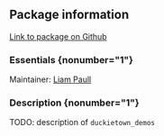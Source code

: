 <div id='duckietown_demos-autogenerated' markdown='1'>


<!-- do not edit this file, autogenerated -->

## Package information 

[Link to package on Github](github:org=duckietown,repo=Software,path=70-convenience-src/packages/duckietown_demos,branch=master18)

### Essentials {nonumber="1"}

Maintainer: [Liam Paull](mailto:lpaull@mit.edu)

### Description {nonumber="1"}

TODO: description of `duckietown_demos`



</div>


